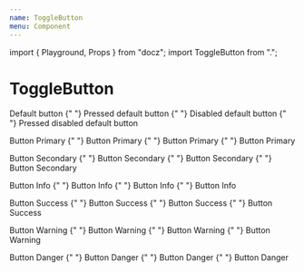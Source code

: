 ```yaml
---
name: ToggleButton
menu: Component
---
```

import { Playground, Props } from "docz";
import ToggleButton from ".";

# ToggleButton

<Playground>
  <p>
    <ToggleButton>Default button</ToggleButton>
    {" "}
    <ToggleButton pressed>Pressed default button</ToggleButton>
    {" "}
    <ToggleButton disabled>Disabled default button</ToggleButton>
    {" "}
    <ToggleButton pressed disabled>Pressed disabled default button</ToggleButton>
  </p>
  <p>
    <ToggleButton primary>Button Primary</ToggleButton>
    {" "}
    <ToggleButton primary pressed>Button Primary</ToggleButton>
    {" "}
    <ToggleButton primary disabled>Button Primary</ToggleButton>
    {" "}
    <ToggleButton primary pressed disabled>Button Primary</ToggleButton>
    
  </p>
  <p>
    <ToggleButton secondary>Button Secondary</ToggleButton>
    {" "}
    <ToggleButton secondary pressed>Button Secondary</ToggleButton>
    {" "}
    <ToggleButton secondary disabled>Button Secondary</ToggleButton>
    {" "}
    <ToggleButton secondary disabled pressed>Button Secondary</ToggleButton>
  </p>
  <p>
    <ToggleButton info>Button Info</ToggleButton>
    {" "}
    <ToggleButton info pressed>Button Info</ToggleButton>
    {" "}
    <ToggleButton info disabled>Button Info</ToggleButton>
    {" "}
    <ToggleButton info disabled pressed>Button Info</ToggleButton>
  </p>
  <p>
    <ToggleButton success>Button Success</ToggleButton>
    {" "}
    <ToggleButton success pressed>Button Success</ToggleButton>
    {" "}
    <ToggleButton success disabled>Button Success</ToggleButton>
    {" "}
    <ToggleButton success disabled pressed>Button Success</ToggleButton>
  </p>
  <p>
    <ToggleButton warning>Button Warning</ToggleButton>
    {" "}
    <ToggleButton warning pressed>Button Warning</ToggleButton>
    {" "}
    <ToggleButton warning disabled>Button Warning</ToggleButton>
    {" "}
    <ToggleButton warning disabled pressed>Button Warning</ToggleButton>
  </p>
  <p>
    <ToggleButton danger>Button Danger</ToggleButton>
    {" "}
    <ToggleButton danger pressed>Button Danger</ToggleButton>
    {" "}
    <ToggleButton danger disabled>Button Danger</ToggleButton>
    {" "}
    <ToggleButton danger disabled pressed>Button Danger</ToggleButton>
  </p>
</Playground>

<Props of={ToggleButton} />

